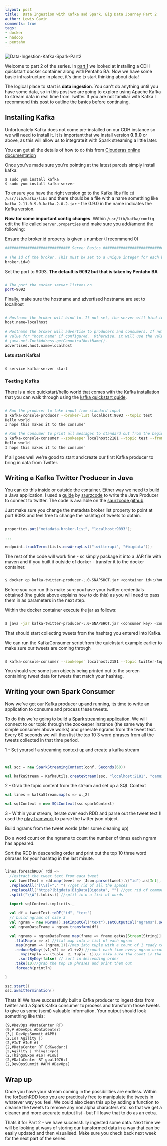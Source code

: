 ```yaml
--- 
layout: post 
title:  Data Ingestion with Kafka and Spark, Big Data Journey Part 2
author: Lewis Gavin 
comments: true 
tags: 
- docker 
- hadoop
- pentaho 
---
```


![Data-Ingestion-Kafka-Spark-Part2](../images/bdj-part2.jpg)

Welcome to part 2 of the series. In [part 1](http://www.lewisgavin.co.uk/CDH-Docker) we looked at installing a CDH quickstart docker container along with Pentaho BA. Now we have some basic infrastructure in place, it's time to start thinking about data!

The logical place to start is **data ingestion**. You can't do anything until you have some data, so in this post we are going to explore using Apache Kafka to stream data in real time from Twitter. If you are not familiar with Kafka I recommend [this post](http://www.lewisgavin.co.uk/Streaming-Kafka/) to outline the basics before continuing.

## Installing Kafka

Unfortunately Kafka does not come pre-installed on our CDH instance so we will need to install it. It is important that we install version **0.9.0** or above, as this will allow us to integrate it with Spark streaming a little later.

You can get all the details of how to do this from [Clouderas online documentation](https://www.cloudera.com/documentation/kafka/latest/topics/kafka_packaging.html)

Once you've made sure you're pointing at the latest parcels simply install kafka:

~~~bash
$ sudo yum install kafka
$ sudo yum install kafka-server

~~~

To ensure you have the right version go to the Kafka libs file `cd /usr/lib/kafka/libs` and there should be a file with a name something like `kafka_2.11-0.9.0-kafka-2.0.2.jar` - the 0.9.0 in the name indicates the Kafka version.

**Now for some important config changes**. Within `/usr/lib/kafka/config` edit the file called `server.properties` and make sure you add/amend the following:

Ensure the broker.id property is given a number (I recommend 0)

~~~bash
############################# Server Basics #############################                
                                                                                         
# The id of the broker. This must be set to a unique integer for each broker.            
broker.id=0

~~~

Set the port to 9093. **The default is 9092 but that is taken by Pentaho BA**

~~~bash

# The port the socket server listens on
port=9092   

~~~

Finally, make sure the hostname and advertised hostname are set to localhost

~~~bash

# Hostname the broker will bind to. If not set, the server will bind to all interfaces   
host.name=localhost    
                                                                                         
# Hostname the broker will advertise to producers and consumers. If not set, it uses the 
# value for "host.name" if configured.  Otherwise, it will use the value returned from
# java.net.InetAddress.getCanonicalHostName().          
advertised.host.name=localhost  

~~~

**Lets start Kafka!**

~~~bash

$ service kafka-server start

~~~

### Testing Kafka

There is a nice quickstart/hello world that comes with the Kafka installation that you can walk through using the [kafka quickstart guide](http://kafka.apache.org/07/quickstart.html). 

~~~bash

# Run the producer to take input from standard input
$ kafka-console-producer --broker-list localhost:9093 --topic test
Hello world
I hope this makes it to the consumer

# Run the consumer to print all messages to standard out from the beginning 
$ kafka-console-consumer --zookeeper localhost:2181 --topic test --from-beginning
Hello world
I hope this makes it to the consumer

~~~

If all goes well we're good to start and create our first Kafka producer to bring in data from Twitter.

## Writing a Kafka Twitter Producer in Java

You can do this inside or outside the container. Either way we need to build a Java application. I used a [guide](http://saurzcode.in/2015/02/kafka-producer-using-twitter-stream/) by [saurzcode](https://twitter.com/saurzcode/) to write the Java Producer to connect to twitter. The code is available on the [saurzcode github](https://github.com/saurzcode/twitter-stream/).

Just make sure you change the metadata broker list property to point at port 9093 and feel free to change the hashtag of tweets to obtain.

~~~java

properties.put("metadata.broker.list", "localhost:9093");

...

endpoint.trackTerms(Lists.newArrayList("twitterapi", "#bigdata"));

~~~

The rest of the code will work fine - so simply package it into a JAR file with maven and if you built it outside of docker - transfer it to the docker container.

~~~bash

$ docker cp kafka-twitter-producer-1.0-SNAPSHOT.jar <container id>:/home/cloudera/Documents

~~~

Before you can run this make sure you have your twitter credentials obtained (the guide above explains how to do this) as you will need to pass them in as parameters in the next step.

Within the docker container execute the jar as follows:

~~~bash

$ java -jar kafka-twitter-producer-1.0-SNAPSHOT.jar <consumer key> <consumer secret> <token> <secret> &

~~~

That should start collecting tweets from the hashtag you entered into Kafka.

We can run the KafkaConsumer script from the quickstart example earlier to make sure our tweets are coming through

~~~bash

$ kafka-console-consumer --zookeeper localhost:2181 --topic twitter-topic --from-beginning

~~~

You should see some json objects being printed out to the screen containing tweet data for tweets that match your hashtag.

## Writing your own Spark Consumer

Now we've got our Kafka producer up and running, its time to write an application to consume and process these tweets. 

To do this we're going to build a [Spark streaming application](http://www.lewisgavin.co.uk/Spark-Streaming/). We will connect to our topic through the zookeeper instance (the same way the simple consumer above works) and generate ngrams from the tweet text. Every 60 seconds we will then list the top 10 3 word phrases from all the tweets collected in that time period.

1 - Set yourself a streaming context up and create a kafka stream

~~~scala


val scc = new SparkStreamingContext(conf, Seconds(60))

val kafkaStream = KafkaUtils.createStream(ssc, "localhost:2181", "camus", Map(("twitter-topic", 1)))

~~~

2 - Grab the topic content from the stream and set up a SQL Context

~~~scala
val lines = kafkaStream.map(x => x._2)

val sqlContext = new SQLContext(ssc.sparkContext)


~~~


3 - Within your stream, iterate over each RDD and parse out the tweet text (I used the [play framwork](https://www.playframework.com/documentation/2.0/api/scala/play/api/libs/json/package.html) to parse the twitter json object.

Build ngrams from the tweet words (after some cleaning up)

Do a word count on the ngrams to count the number of times each ngram has appeared.

Sort the RDD in descending order and print out the top 10 three word phrases for your hashtag in the last minute.

~~~scala

lines.foreachRDD{ rdd =>
  //extract the tweet text from each tweet
  val tweetText = rdd.map(tweet => (Json.parse(tweet).\("id").as[Int], Json.parse(tweet).\("text").as[String]
  .replaceAll("[\\s]+"," ") //get rid of all the spaces
  .replaceAll("https?|bigdata|BigData|Bigdata", "") //get rid of common words (my hashtag was bigdata)
  .split("\\W").toList)) //split into a list of words
  
  import sqlContext.implicits._

  val df = tweetText.toDF("id", "text")
  // build ngrams of size 3
  val ngram = new NGram().setInputCol("text").setOutputCol("ngrams").setN(3)
  val ngramDataFrame = ngram.transform(df)

  val ngrams = ngramDataFrame.map(frame => frame.getAs[Stream[String]]("ngrams").toList)
    .flatMap(x => x) //flat map into a list of each ngram
    .map(ngram => (ngram,1))//map into tuple with a count of 1 ready to be counted
    .reduceByKey((v1,v2) => v1 +v2) //count each time every ngram occurs
      .map(tuple => (tuple._2, tuple._1))// make sure the count is the on the key side of the tuple ready to be sorted
      .sortByKey(false) // sort in descending order
    .take(10)//grab the top 10 phrases and print them out
    .foreach(println)

}

ssc.start()
ssc.awaitTermination()


~~~


Thats it! We have successfully built a Kafka producer to ingest data from twitter and a Spark Kafka consumer to process and transform those tweets to give us some (semi) valuable information. Your output should look something like this:

~~~
(9,#DevOps #DataCenter RT)
(9,# #DevOps #DataCenter)
(3,| DevOpsSummit #APM)
(2,IoT Agility |)
(2,#IoT #IoE #)
(2,#DataCenter RT EdKwedar:)
(2,Agility | ThingsExpo)
(2,ThingsExpo #IoT #IoE)
(2,#DataCenter RT gpat1976:)
(2,DevOpsSummit #APM #DevOps)
~~~

## Wrap up

Once you have your stream coming in the possibilities are endless. Within the forEachRDD loop you are practically free to manipulate the tweets in whatever way you feel. We could also clean this up by adding a function to cleanse the tweets to remove any non alpha characters etc. so that we get a cleaner and more accurate output list - but I'll leave that to do as an extra.

Thats it for Part 2 - we have successfully ingested some data. Next time we will be looking at ways of storing our transformed data in a way that can be easily updated and then visualised. Make sure you check back next week for the next part of the series.
